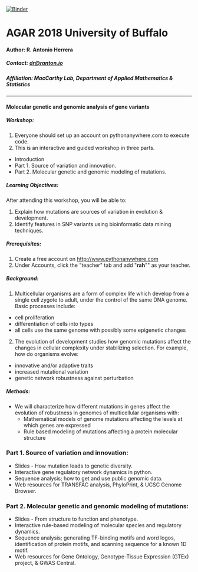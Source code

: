 [![Binder](https://mybinder.org/badge.svg)](https://mybinder.org/v2/gh/rAntonioh/AAAGs_2018/master)

# AGAR 2018 University of Buffalo

#### Author: R. Antonio Herrera
##### Contact: dr@ranton.io
##### Affiliation: MacCarthy Lab, Department of Applied Mathematics & Statistics
------------------
#### Molecular genetic and genomic analysis of gene variants

##### Workshop:
1. Everyone should set up an account on pythonanywhere.com to execute code.
2. This is an interactive and guided workshop in three parts.
  - Introduction
  - Part 1. Source of variation and innovation.
  - Part 2. Molecular genetic and genomic modeling of mutations.

##### Learning Objectives:
After attending this workshop, you will be able to:
1. Explain how mutations are sources of variation in evolution & development.
2. Identify features in SNP variants using bioinformatic data mining techniques.

##### Prerequisites:
1. Create a free account on http://www.pythonanywhere.com
2. Under Accounts, click the "teacher" tab and add "**rah**"" as your teacher.

##### Background:
1. Multicellular organisms are a form of complex life which develop from a single cell zygote to adult, under the control of the same DNA genome. Basic processes include:
  - cell proliferation
  - differentiation of cells into types
  - all cells use the same genome with possibly some epigenetic changes

2. The evolution of development studies how genomic mutations affect the changes in cellular complexity under stabilizing selection. For example, how do organisms evolve:
  - innovative and/or adaptive traits
  - increased mutational variation
  - genetic network robustness against perturbation

##### Methods:
- We will characterize how different mutations in genes affect the evolution of robustness in genomes of multicellular organisms with:
  - Mathematical models of genome mutations affecting the levels at which genes are expressed
  - Rule based modeling of mutations affecting a protein molecular structure

### Part 1. Source of variation and innovation:
* Slides - How mutation leads to genetic diversity.
* Interactive gene regulatory network dynamics in python.
* Sequence analysis; how to get and use public genomic data.
* Web resources for TRANSFAC analysis, PhyloPrint, & UCSC Genome Browser.

### Part 2. Molecular genetic and genomic modeling of mutations:
* Slides - From structure to function and phenotype.
* Interactive rule-based modeling of molecular species and regulatory dynamics.
* Sequence analysis; generating TF-binding motifs and word logos, identification of protein motifs, and scanning sequence for a known 1D motif.
* Web resources for Gene Ontology, Genotype-Tissue Expression (GTEx) project, & GWAS Central.
